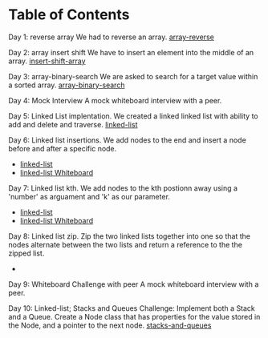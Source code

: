 # Table of Contents

Day 1: reverse array
We had to reverse an array.
[array-reverse](array-reverse.png)

Day 2: array insert shift
We have to insert an element into the middle of an array.
[insert-shift-array](insert-shift-array.png)

Day 3: array-binary-search
We are asked to search for a target value within a sorted array.
[array-binary-search](array-binary-search.png)

Day 4: Mock Interview
A mock whiteboard interview with a peer.

Day 5: Linked List implentation.
We created a linked linked list with ability to add and delete and traverse.
[linked-list](https://github.com/scottie-l/data-structures-and-algorithms/tree/main/javascript/401/linked-lists)

Day 6: Linked list insertions.
We add nodes to the end and insert a node before and after a specific node.
- [linked-list](https://github.com/scottie-l/data-structures-and-algorithms/tree/main/javascript/401/linked-lists)
- [linked-list Whiteboard](Linked-lists.png)

Day 7: Linked list kth.
We add nodes to the kth postionn away using a 'number' as arguament and 'k' as our parameter.
- [linked-list](https://github.com/scottie-l/data-structures-and-algorithms/tree/main/javascript/401/linked-lists)
- [linked-list Whiteboard](linked-list-kth.png)

Day 8: Linked list zip.
Zip the two linked lists together into one so that the nodes alternate between the two lists and return a reference to the the zipped list.
- []()

Day 9: Whiteboard Challenge with peer
A mock whiteboard interview with a peer.

Day 10: Linked-list; Stacks and Queues
Challenge: Implement both a Stack and a Queue. Create a Node class that has properties for the value stored in the Node, and a pointer to the next node.
[stacks-and-queues](https://github.com/scottie-l/data-structures-and-algorithms/blob/main/javascript/401/linked-lists/stacks-and-queues.js)



